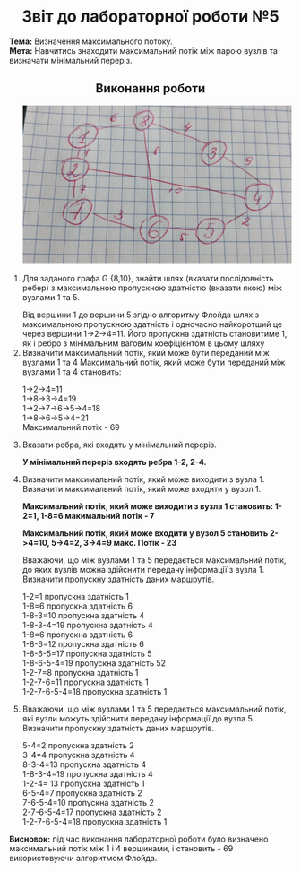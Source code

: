 <h1 align="center">Звіт до лабораторної роботи №5</h1>
<strong>Тема:</strong> Визначення максимального потоку. <br>
<strong>Мета:</strong> Навчитись знаходити максимальний потік між парою вузлів та визначати мінімальний переріз.

<h2 align="center">Виконання роботи</h2>
<ol>
<p align="center"><img src="https://github.com/OlhaBabii/Babii_TR31_TOTM2020/blob/master/LAB5/photo_2020-05-21_15-21-35.jpg"></p> 
 
 <li> Для заданого графа G {8,10}, знайти шлях (вказати послідовність ребер) з максимальною пропускною здатністю (вказати якою) між вузлами 1 та 5. 
  </p> 
Від вершини 1 до вершини 5 згідно алгоритму Флойда шлях з максимальною пропускною здатність і одночасно найкоротший це через вершини  1->2->4=11. Його пропускна здатність становитиме 1, як і ребро з мінімальним ваговим коефіцієнтом в цьому шляху

<li>  Визначити максимальний потік, який може бути переданий між вузлами 1 та 4
 Максимальний потік, який може бути переданий між вузлами 1 та 4 становить:
<p>1->2->4=11<br>
1->8->3->4=19<br>
1->2->7->6->5->4=18<br>
1->8->6->5->4=21<br>
Максимальний потік - 69<br>
 
<li> Вказати ребра, які входять у мінімальний переріз.
     <p><b> У мінімальний переріз входять ребра 1-2, 2-4. </b></p>
 
<li> Визначити максимальний потік, який може виходити з вузла 1. Визначити максимальний потік, який може входити у вузол 1.
     <p><b> Максимальний потік, який може виходити з вузла 1 становить: 1-2=1, 1-8=6 макимальний потік - 7</b></p>
     <p><b> Максимальний потік, який може входити у вузол 5 становить 2->4=10, 5->4=2, 3->4=9 макс. Потік - 23</b></p>
<p> Вважаючи, що між вузлами 1 та 5 передається максимальний потік, до яких вузлів можна здійснити передачу інформації з вузла 1. Визначити пропускну здатність даних маршрутів.<br>
<p>1-2=1 пропускна здатність 1<br>
1-8=6 пропускна здатність 6<br>
1-8-3=10 пропускна здатність 4<br>
1-8-3-4=19 пропускна здатність 4<br>
1-8=6 пропускна здатність 6<br>
1-8-6=12 пропускна здатність 6<br>
1-8-6-5=17 пропускна здатність 5<br>
1-8-6-5-4=19 пропускна здатність 52<br>
1-2-7=8 пропускна здатність 1<br>
1-2-7-6=11 пропускна здатність 1<br>
1-2-7-6-5-4=18 пропускна здатність 1<br>

  <li>  Вважаючи, що між вузлами 1 та 5 передається максимальний потік, які вузли можуть здійснити передачу інформації до вузла 5. Визначити пропускну здатність даних маршрутів.
    <p>5-4=2 пропускна здатність 2<br>
 3-4=4 пропускна здатність 4<br>
8-3-4=13 пропускна здатність 4<br>
1-8-3-4=19 пропускна здатність 4<br>
1-2-4= 13 пропускна здатність 1<br>
6-5-4=7 пропускна здатність 2<br>
7-6-5-4=10 пропускна здатність 2<br>
2-7-6-5-4=17 пропускна здатність 2<br>
1-2-7-6-5-4=18 пропускна здатність 1<br>
  </li>
      </ul>
 </li>
</ol>  
<strong>Висновок:</strong> під час виконання лабораторної роботи було визначено максимальний потік між 1 і 4 вершинами, і становить - 69 використовуючи алгоритмом Флойда.
 

